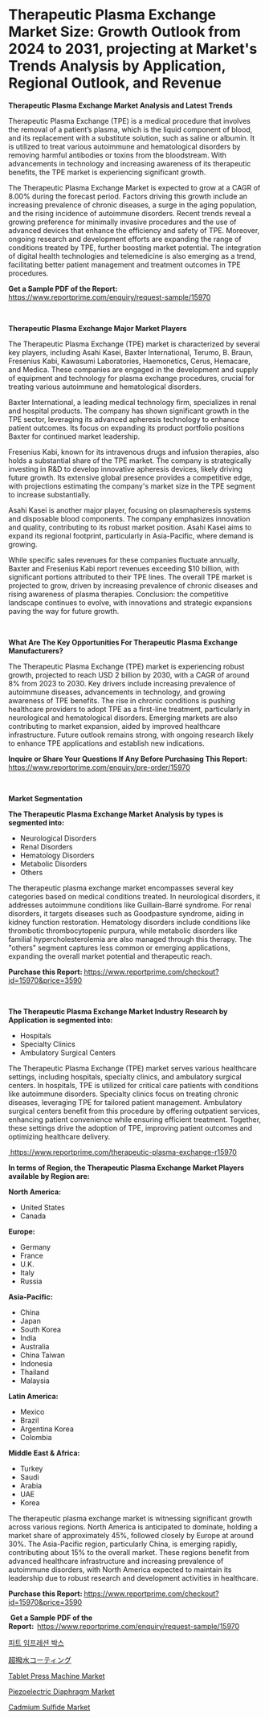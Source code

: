 <p><h1>Therapeutic Plasma Exchange Market Size: Growth Outlook from 2024 to 2031, projecting at Market's Trends Analysis by Application, Regional Outlook, and Revenue</h1></p><p><strong>Therapeutic Plasma Exchange Market Analysis and Latest Trends</strong></p>
<p><p>Therapeutic Plasma Exchange (TPE) is a medical procedure that involves the removal of a patient’s plasma, which is the liquid component of blood, and its replacement with a substitute solution, such as saline or albumin. It is utilized to treat various autoimmune and hematological disorders by removing harmful antibodies or toxins from the bloodstream. With advancements in technology and increasing awareness of its therapeutic benefits, the TPE market is experiencing significant growth.</p><p>The Therapeutic Plasma Exchange Market is expected to grow at a CAGR of 8.00% during the forecast period. Factors driving this growth include an increasing prevalence of chronic diseases, a surge in the aging population, and the rising incidence of autoimmune disorders. Recent trends reveal a growing preference for minimally invasive procedures and the use of advanced devices that enhance the efficiency and safety of TPE. Moreover, ongoing research and development efforts are expanding the range of conditions treated by TPE, further boosting market potential. The integration of digital health technologies and telemedicine is also emerging as a trend, facilitating better patient management and treatment outcomes in TPE procedures.</p></p>
<p><strong>Get a Sample PDF of the Report:&nbsp;</strong> <a href="https://www.reportprime.com/enquiry/request-sample/15970">https://www.reportprime.com/enquiry/request-sample/15970</a></p>
<p>&nbsp;</p>
<p><strong>Therapeutic Plasma Exchange Major Market Players</strong></p>
<p><p>The Therapeutic Plasma Exchange (TPE) market is characterized by several key players, including Asahi Kasei, Baxter International, Terumo, B. Braun, Fresenius Kabi, Kawasumi Laboratories, Haemonetics, Cerus, Hemacare, and Medica. These companies are engaged in the development and supply of equipment and technology for plasma exchange procedures, crucial for treating various autoimmune and hematological disorders.</p><p>Baxter International, a leading medical technology firm, specializes in renal and hospital products. The company has shown significant growth in the TPE sector, leveraging its advanced apheresis technology to enhance patient outcomes. Its focus on expanding its product portfolio positions Baxter for continued market leadership.</p><p>Fresenius Kabi, known for its intravenous drugs and infusion therapies, also holds a substantial share of the TPE market. The company is strategically investing in R&D to develop innovative apheresis devices, likely driving future growth. Its extensive global presence provides a competitive edge, with projections estimating the company's market size in the TPE segment to increase substantially.</p><p>Asahi Kasei is another major player, focusing on plasmapheresis systems and disposable blood components. The company emphasizes innovation and quality, contributing to its robust market position. Asahi Kasei aims to expand its regional footprint, particularly in Asia-Pacific, where demand is growing.</p><p>While specific sales revenues for these companies fluctuate annually, Baxter and Fresenius Kabi report revenues exceeding $10 billion, with significant portions attributed to their TPE lines. The overall TPE market is projected to grow, driven by increasing prevalence of chronic diseases and rising awareness of plasma therapies. Conclusion: the competitive landscape continues to evolve, with innovations and strategic expansions paving the way for future growth.</p></p>
<p>&nbsp;</p>
<p><strong>What Are The Key Opportunities For Therapeutic Plasma Exchange Manufacturers?</strong></p>
<p><p>The Therapeutic Plasma Exchange (TPE) market is experiencing robust growth, projected to reach USD 2 billion by 2030, with a CAGR of around 8% from 2023 to 2030. Key drivers include increasing prevalence of autoimmune diseases, advancements in technology, and growing awareness of TPE benefits. The rise in chronic conditions is pushing healthcare providers to adopt TPE as a first-line treatment, particularly in neurological and hematological disorders. Emerging markets are also contributing to market expansion, aided by improved healthcare infrastructure. Future outlook remains strong, with ongoing research likely to enhance TPE applications and establish new indications.</p></p>
<p><strong>Inquire or Share Your Questions If Any Before Purchasing This Report:</strong> <a href="https://www.reportprime.com/enquiry/pre-order/15970">https://www.reportprime.com/enquiry/pre-order/15970</a></p>
<p>&nbsp;</p>
<p><strong>Market Segmentation</strong></p>
<p><strong>The Therapeutic Plasma Exchange Market Analysis by types is segmented into:</strong></p>
<p><ul><li>Neurological Disorders</li><li>Renal Disorders</li><li>Hematology Disorders</li><li>Metabolic Disorders</li><li>Others</li></ul></p>
<p><p>The therapeutic plasma exchange market encompasses several key categories based on medical conditions treated. In neurological disorders, it addresses autoimmune conditions like Guillain-Barré syndrome. For renal disorders, it targets diseases such as Goodpasture syndrome, aiding in kidney function restoration. Hematology disorders include conditions like thrombotic thrombocytopenic purpura, while metabolic disorders like familial hypercholesterolemia are also managed through this therapy. The "others" segment captures less common or emerging applications, expanding the overall market potential and therapeutic reach.</p></p>
<p><strong>Purchase this Report:&nbsp;</strong><a href="https://www.reportprime.com/checkout?id=15970&price=3590">https://www.reportprime.com/checkout?id=15970&price=3590</a></p>
<p>&nbsp;</p>
<p><strong>The Therapeutic Plasma Exchange Market Industry Research by Application is segmented into:</strong></p>
<p><ul><li>Hospitals</li><li>Specialty Clinics</li><li>Ambulatory Surgical Centers</li></ul></p>
<p><p>The Therapeutic Plasma Exchange (TPE) market serves various healthcare settings, including hospitals, specialty clinics, and ambulatory surgical centers. In hospitals, TPE is utilized for critical care patients with conditions like autoimmune disorders. Specialty clinics focus on treating chronic diseases, leveraging TPE for tailored patient management. Ambulatory surgical centers benefit from this procedure by offering outpatient services, enhancing patient convenience while ensuring efficient treatment. Together, these settings drive the adoption of TPE, improving patient outcomes and optimizing healthcare delivery.</p></p>
<p><a href="https://www.reportprime.com/therapeutic-plasma-exchange-r15970">&nbsp;https://www.reportprime.com/therapeutic-plasma-exchange-r15970</a></p>
<p><strong>In terms of Region, the Therapeutic Plasma Exchange Market Players available by Region are:</strong></p>
<p>
    <p> <strong> North America: </strong>
        <ul>
            <li>United States</li>
            <li>Canada</li>
        </ul>
        </p> 
    <p> <strong> Europe: </strong>
        <ul>
            <li>Germany</li>
            <li>France</li>
            <li>U.K.</li>
            <li>Italy</li>
            <li>Russia</li>
        </ul>
        </p> 
    <p> <strong> Asia-Pacific: </strong>
        <ul>
            <li>China</li>
            <li>Japan</li>
            <li>South Korea</li>
            <li>India</li>
            <li>Australia</li>
            <li>China Taiwan</li>
            <li>Indonesia</li>
            <li>Thailand</li>
            <li>Malaysia</li>
        </ul>
        </p> 
    <p> <strong> Latin America: </strong>
        <ul>
            <li>Mexico</li>
            <li>Brazil</li>
            <li>Argentina Korea</li>
            <li>Colombia</li>
        </ul>
        </p> 
    <p> <strong> Middle East & Africa: </strong>
        <ul>
            <li>Turkey</li>
            <li>Saudi</li>
            <li>Arabia</li>
            <li>UAE</li>
            <li>Korea</li>
        </ul>
    </p>
    </p>
<p><p>The therapeutic plasma exchange market is witnessing significant growth across various regions. North America is anticipated to dominate, holding a market share of approximately 45%, followed closely by Europe at around 30%. The Asia-Pacific region, particularly China, is emerging rapidly, contributing about 15% to the overall market. These regions benefit from advanced healthcare infrastructure and increasing prevalence of autoimmune disorders, with North America expected to maintain its leadership due to robust research and development activities in healthcare.</p></p>
<p><strong>Purchase this Report: </strong><a href="https://www.reportprime.com/checkout?id=15970&price=3590">https://www.reportprime.com/checkout?id=15970&price=3590</a></p>
<p>&nbsp;<strong>Get a Sample PDF of the Report:&nbsp;&nbsp;</strong><a href="https://www.reportprime.com/enquiry/request-sample/15970">https://www.reportprime.com/enquiry/request-sample/15970</a></p>
<p><strong></strong></p>
<p><p><a href="https://medium.com/@deangaylotyrd8909867/feet-impression-boxes-market-%EC%9D%98-%EA%B8%80%EB%A1%9C%EB%B2%8C-%EC%8B%9C%EC%9E%A5-%EA%B0%9C%EC%9A%94%EB%8A%94-%EC%A0%84-%EC%84%B8%EA%B3%84-%EB%B0%8F-%EC%A3%BC%EC%9A%94-%EC%8B%9C%EC%9E%A5%EC%9D%98-%EC%82%B0%EC%97%85%EC%97%90-%EC%98%81%ED%96%A5%EC%9D%84-%EB%AF%B8%EC%B9%98%EB%8A%94-%EC%A3%BC%EC%9A%94-%ED%8A%B8%EB%A0%8C%EB%93%9C%EC%97%90-%EB%8C%80%ED%95%9C-%EB%8F%85%ED%8A%B9%ED%95%9C-%EA%B4%80%EC%A0%90%EC%9D%84-%EC%A0%9C%EA%B3%B5%ED%95%A9%EB%8B%88%EB%8B%A4-3d1d6983d42f">피트 임프레션 박스</a></p><p><a href="https://medium.com/@uyjtuy6/super-amphiphobic-coating-market-%E3%81%AE%E3%82%B0%E3%83%AD%E3%83%BC%E3%83%90%E3%83%AB%E5%B8%82%E5%A0%B4%E6%A6%82%E8%A6%81%E3%81%AF-%E4%B8%96%E7%95%8C%E3%81%8A%E3%82%88%E3%81%B3%E4%B8%BB%E8%A6%81%E5%B8%82%E5%A0%B4%E3%81%AB%E3%81%8A%E3%81%91%E3%82%8B%E6%A5%AD%E7%95%8C%E3%81%AB%E5%BD%B1%E9%9F%BF%E3%82%92%E4%B8%8E%E3%81%88%E3%82%8B%E4%B8%BB%E8%A6%81%E3%81%AA%E3%83%88%E3%83%AC%E3%83%B3%E3%83%89%E3%81%AB%E3%81%A4%E3%81%84%E3%81%A6-%E7%8B%AC%E8%87%AA%E3%81%AE%E8%A6%96%E7%82%B9%E3%82%92%E6%8F%90%E4%BE%9B%E3%81%97%E3%81%BE%E3%81%99-40fb8a49c37e">超撥水コーティング</a></p><p><a href="https://www.linkedin.com/pulse/future-innovation-global-tablet-press-machine-market-growth-hkwcc?trackingId=Uw3MAUd%2BT9KK6OynmGMpaw%3D%3D">Tablet Press Machine Market</a></p><p><a href="https://www.linkedin.com/pulse/piezoelectric-diaphragm-market-insights-products-regional-analysis-3sgle?trackingId=XWZ%2Fr2CrSdSZCJAV%2FM4v%2Bw%3D%3D">Piezoelectric Diaphragm Market</a></p><p><a href="https://medium.com/@jasmine.wilson5656/the-cadmium-sulfide-industry-analysis-report-offers-a-comprehensive-and-current-examination-of-f7bf468bc20b?postPublishedType=initial">Cadmium Sulfide Market</a></p></p>